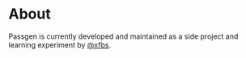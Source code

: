 # About

Passgen is currently developed and maintained as a side project and learning experiment by [@xfbs](github.com/xfbs).
